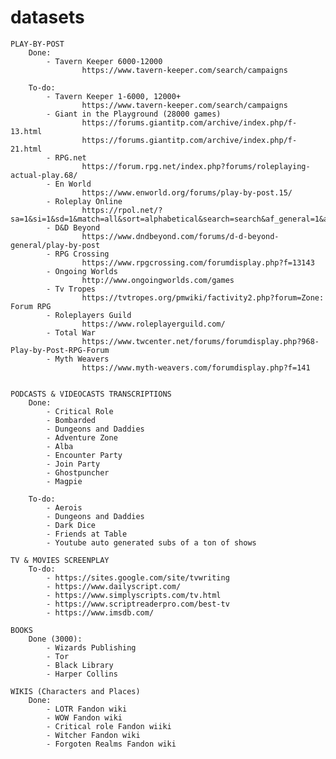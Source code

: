 # datasets

	PLAY-BY-POST
		Done: 
			- Tavern Keeper 6000-12000
					https://www.tavern-keeper.com/search/campaigns

		To-do:
			- Tavern Keeper 1-6000, 12000+
					https://www.tavern-keeper.com/search/campaigns
			- Giant in the Playground (28000 games)
					https://forums.giantitp.com/archive/index.php/f-13.html 
					https://forums.giantitp.com/archive/index.php/f-21.html
			- RPG.net
					https://forum.rpg.net/index.php?forums/roleplaying-actual-play.68/
			- En World
					https://www.enworld.org/forums/play-by-post.15/
			- Roleplay Online
					https://rpol.net/?sa=1&si=1&sd=1&match=all&sort=alphabetical&search=search&af_general=1&af_mature=1&af_adult=1&af_sowner=1&genre[]=10&p=1
			- D&D Beyond
					https://www.dndbeyond.com/forums/d-d-beyond-general/play-by-post
			- RPG Crossing
					https://www.rpgcrossing.com/forumdisplay.php?f=13143
			- Ongoing Worlds
					http://www.ongoingworlds.com/games
			- Tv Tropes
					https://tvtropes.org/pmwiki/factivity2.php?forum=Zone: Forum RPG
			- Roleplayers Guild
					https://www.roleplayerguild.com/
			- Total War
					https://www.twcenter.net/forums/forumdisplay.php?968-Play-by-Post-RPG-Forum
			- Myth Weavers
					https://www.myth-weavers.com/forumdisplay.php?f=141


	PODCASTS & VIDEOCASTS TRANSCRIPTIONS
		Done:
			- Critical Role
			- Bombarded
			- Dungeons and Daddies
			- Adventure Zone
			- Alba
			- Encounter Party
			- Join Party
			- Ghostpuncher
			- Magpie

		To-do: 
			- Aerois
			- Dungeons and Daddies
			- Dark Dice
			- Friends at Table
			- Youtube auto generated subs of a ton of shows

	TV & MOVIES SCREENPLAY
		To-do:
			- https://sites.google.com/site/tvwriting
			- https://www.dailyscript.com/
			- https://www.simplyscripts.com/tv.html
			- https://www.scriptreaderpro.com/best-tv
			- https://www.imsdb.com/
			
	BOOKS 
		Done (3000):
			- Wizards Publishing
			- Tor
			- Black Library
			- Harper Collins

	WIKIS (Characters and Places)
		Done:
			- LOTR Fandon wiki
			- WOW Fandon wiki
			- Critical role Fandon wiiki
			- Witcher Fandon wiki
			- Forgoten Realms Fandon wiki 

